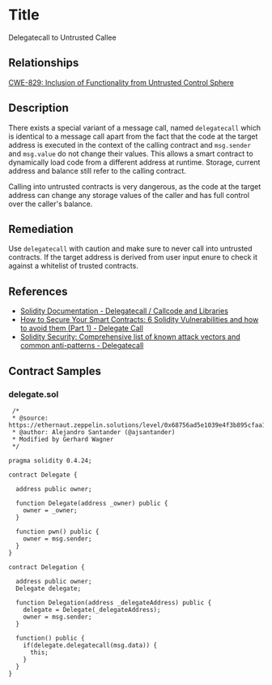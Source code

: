 # Title 
Delegatecall to Untrusted Callee

## Relationships
[CWE-829: Inclusion of Functionality from Untrusted Control Sphere](https://cwe.mitre.org/data/definitions/829.html)

## Description 

There exists a special variant of a message call, named `delegatecall` which is identical to a message call apart from the fact that the code at the target address is executed in the context of the calling contract and `msg.sender` and `msg.value` do not change their values. This allows a smart contract to dynamically load code from a different address at runtime. Storage, current address and balance still refer to the calling contract.

Calling into untrusted contracts is very dangerous, as the code at the target address can change any storage values of the caller and has full control over the caller's balance.

## Remediation

Use `delegatecall` with caution and make sure to never call into untrusted contracts. If the target address is derived from user input enure to check it against a whitelist of trusted contracts.

## References

- [Solidity Documentation - Delegatecall / Callcode and Libraries](https://solidity.readthedocs.io/en/latest/introduction-to-smart-contracts.html#delegatecall-callcode-and-libraries)
- [How to Secure Your Smart Contracts: 6 Solidity Vulnerabilities and how to avoid them (Part 1) - Delegate Call](https://medium.com/loom-network/how-to-secure-your-smart-contracts-6-solidity-vulnerabilities-and-how-to-avoid-them-part-1-c33048d4d17d)
- [Solidity Security: Comprehensive list of known attack vectors and common anti-patterns - Delegatecall](https://blog.sigmaprime.io/solidity-security.html#delegatecall)

## Contract Samples
### delegate.sol
```Solidity
 /*
 * @source: https://ethernaut.zeppelin.solutions/level/0x68756ad5e1039e4f3b895cfaa16a3a79a5a73c59
 * @author: Alejandro Santander (@ajsantander)
 * Modified by Gerhard Wagner
 */

pragma solidity 0.4.24;

contract Delegate {

  address public owner;

  function Delegate(address _owner) public {
    owner = _owner;
  }

  function pwn() public {
    owner = msg.sender;
  }
}

contract Delegation {

  address public owner;
  Delegate delegate;

  function Delegation(address _delegateAddress) public {
    delegate = Delegate(_delegateAddress);
    owner = msg.sender;
  }

  function() public {
    if(delegate.delegatecall(msg.data)) {
      this;
    }
  }
}
```
